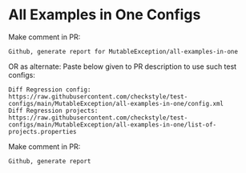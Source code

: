 # All Examples in One Configs
Make comment in PR:
```
Github, generate report for MutableException/all-examples-in-one
```
OR as alternate:
Paste below given to PR description to use such test configs:
```
Diff Regression config: https://raw.githubusercontent.com/checkstyle/test-configs/main/MutableException/all-examples-in-one/config.xml
Diff Regression projects: https://raw.githubusercontent.com/checkstyle/test-configs/main/MutableException/all-examples-in-one/list-of-projects.properties
```
Make comment in PR:
```
Github, generate report
```
